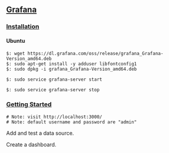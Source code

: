 ## [Grafana](https://grafana.com/docs/)

### [Installation](https://grafana.com/docs/installation/)

#### Ubuntu

```
$: wget https://dl.grafana.com/oss/release/grafana_Grafana-Version_amd64.deb
$: sudo apt-get install -y adduser libfontconfig1
$: sudo dpkg -i grafana_Grafana-Version_amd64.deb
```

```
$: sudo service grafana-server start

$: sudo service grafana-server stop
```

### [Getting Started](https://grafana.com/docs/guides/getting_started/)

```
# Note: visit http://localhost:3000/
# Note: default username and password are "admin"
```

Add and test a data source.  

Create a dashboard.  
